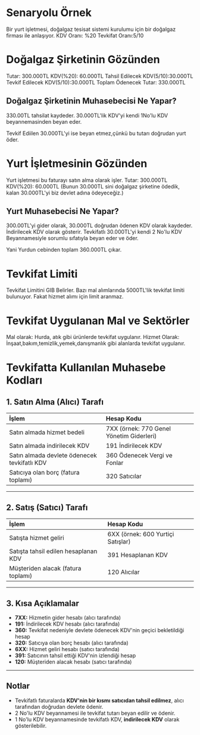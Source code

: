 # Senaryolu Örnek
Bir yurt işletmesi, doğalgaz tesisat sistemi kurulumu için bir doğalgaz firması ile anlaşıyor.
KDV Oranı: %20
Tevkifat Oranı:5/10

# Doğalgaz Şirketinin Gözünden
Tutar: 300.000TL
KDV(%20): 60.000TL
Tahsil Edilecek KDV(5/10):30.000TL
Tevkif Edilecek KDV(5/10):30.000TL
Toplam Ödenecek Tutar: 330.000TL

## Doğalgaz Şirketinin Muhasebecisi Ne Yapar?
330.00TL tahsilat kaydeder.
30.000TL'lik KDV'yi kendi 1No'lu KDV beyannemasinden beyan eder.

Tevkif Ediilen 30.000TL'yi ise beyan etmez,çünkü bu tutarı doğrudan yurt öder.

# Yurt İşletmesinin Gözünden
Yurt işletmesi bu faturayı satın alma olarak işler.
Tutar: 300.000TL
KDV(%20): 60.000TL (Bunun 30.000TL sini doğalgaz şirketine ödedik, kalan 30.000TL'yi biz devlet adına ödeyeceğiz.)

## Yurt Muhasebecisi Ne Yapar?

300.00TL'yi gider olarak,
30.000TL doğrudan ödenen KDV olarak kaydeder. İndirilecek KDV olarak gösterir.
Tevkifatlı 30.000TL'yi kendi 2 No'lu KDV Beyannamesiyle sorumlu sıfatıyla beyan eder ve öder.

Yani Yurdun cebinden toplam 360.000TL çıkar.

# Tevkifat Limiti
Tevkifat Limitini GIB Belirler.
Bazı mal alımlarında 5000TL'lik tevkifat limiti bulunuyor.
Fakat hizmet alımı için limit aranmaz.

# Tevkifat Uygulanan Mal ve Sektörler
Mal olarak: Hurda, atık gibi ürünlerde tevkifat uygulanır.
Hizmet Olarak: İnşaat,bakım,temizlik,yemek,danışmanlık gibi alanlarda tevkifat uygulanır.

# Tevkifatta Kullanılan Muhasebe Kodları

## 1. Satın Alma (Alıcı) Tarafı
| İşlem | Hesap Kodu |
|:---|:---|
| Satın almada hizmet bedeli | 7XX (örnek: 770 Genel Yönetim Giderleri) |
| Satın almada indirilecek KDV | 191 İndirilecek KDV |
| Satın almada devlete ödenecek tevkifatlı KDV | 360 Ödenecek Vergi ve Fonlar |
| Satıcıya olan borç (fatura toplamı) | 320 Satıcılar |
---
## 2. Satış (Satıcı) Tarafı
| İşlem | Hesap Kodu |
|:---|:---|
| Satışta hizmet geliri | 6XX (örnek: 600 Yurtiçi Satışlar) |
| Satışta tahsil edilen hesaplanan KDV | 391 Hesaplanan KDV |
| Müşteriden alacak (fatura toplamı) | 120 Alıcılar |
---
## 3. Kısa Açıklamalar
- **7XX:** Hizmetin gider hesabı (alıcı tarafında)  
- **191:** İndirilecek KDV hesabı (alıcı tarafında)  
- **360:** Tevkifat nedeniyle devlete ödenecek KDV'nin geçici bekletildiği hesap  
- **320:** Satıcıya olan borç hesabı (alıcı tarafında)  
- **6XX:** Hizmet geliri hesabı (satıcı tarafında)  
- **391:** Satıcının tahsil ettiği KDV'nin izlendiği hesap  
- **120:** Müşteriden alacak hesabı (satıcı tarafında)
---
## Notlar
- Tevkifatlı faturalarda **KDV'nin bir kısmı satıcıdan tahsil edilmez**, alıcı tarafından doğrudan devlete ödenir.
- 2 No'lu KDV beyannamesi ile tevkifat tutarı beyan edilir ve ödenir.
- 1 No'lu KDV beyannamesinde tevkifatlı KDV, **indirilecek KDV** olarak gösterilebilir.
